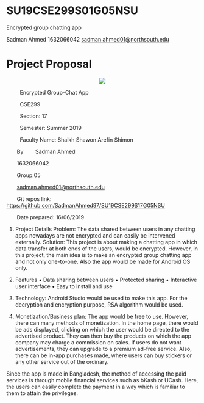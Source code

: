 # SU19CSE299S01G05NSU
Encrypted group chatting app

Sadman Ahmed 
1632066042
sadman.ahmed01@northsouth.edu

# Project Proposal
<p align="center">
	<img src="http://old.unb.com.bd/media/imgAll/August2017/BG/NSU-Logo-201709100837.JPG">
</p>

&nbsp;&nbsp;&nbsp;&nbsp;&nbsp;&nbsp;&nbsp;&nbsp; Encrypted Group-Chat App

&nbsp;&nbsp;&nbsp;&nbsp;&nbsp;&nbsp;&nbsp;&nbsp; CSE299

&nbsp;&nbsp;&nbsp;&nbsp;&nbsp;&nbsp;&nbsp;&nbsp; Section: 17

&nbsp;&nbsp;&nbsp;&nbsp;&nbsp;&nbsp;&nbsp;&nbsp; Semester: Summer 2019

&nbsp;&nbsp;&nbsp;&nbsp;&nbsp;&nbsp;&nbsp;&nbsp; Faculty Name: Shaikh Shawon Arefin Shimon


&nbsp;&nbsp;&nbsp;&nbsp;&nbsp;&nbsp; By
&nbsp;&nbsp;&nbsp;&nbsp;&nbsp;&nbsp; Sadman Ahmed

&nbsp;&nbsp;&nbsp;&nbsp;&nbsp;&nbsp; 1632066042 

&nbsp;&nbsp;&nbsp;&nbsp;&nbsp;&nbsp; Group:05

&nbsp;&nbsp;&nbsp;&nbsp;&nbsp;&nbsp; sadman.ahmed01@northsouth.edu

&nbsp;&nbsp;&nbsp;&nbsp;&nbsp;&nbsp; Git repos link: https://github.com/SadmanAhmed97/SU19CSE299S17G05NSU

&nbsp;&nbsp;&nbsp;&nbsp;&nbsp;&nbsp; Date prepared: 16/06/2019



1.	Project Details
Problem: The data shared between users in any chatting apps nowadays are not encrypted and can easily be intervened externally.
Solution: This project is about making a chatting app in which data transfer at both ends of the users, would be encrypted. However, in this project, the main idea is to make an encrypted group chatting app and not only one-to-one. Also the app would be made for Android OS only. 

2.	Features
•	Data sharing between users 
•	Protected sharing
•	Interactive user interface
•	Easy to install and use

3.	Technology: Android Studio would be used to make this app. For the decryption and encryption purpose, RSA algorithm would be used.

4.	Monetization/Business plan: The app would be free to use. However, there can many methods of monetization. In the home page, there would be ads displayed, clicking on which the user would be directed to the advertised product. They can then buy the products on which the app company may charge a commission on sales. If users do not want advertisements, they can upgrade to a premium ad-free service. Also, there can be in-app purchases made, where users can buy stickers or any other service out of the ordinary.

Since the app is made in Bangladesh, the method of accessing the paid services is through mobile financial services such as bKash or UCash. Here, the users can easily complete the payment in a way which is familiar to them to attain the privileges.
